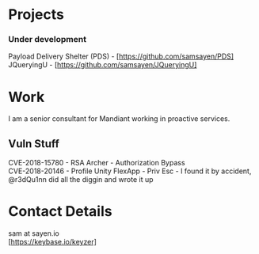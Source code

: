 # Projects   
### Under development   
Payload Delivery Shelter (PDS) - [https://github.com/samsayen/PDS]   
JQueryingU - [https://github.com/samsayen/JQueryingU]

# Work   
I am a senior consultant for Mandiant working in proactive services.   

## Vuln Stuff   
CVE-2018-15780 - RSA Archer - Authorization Bypass   
CVE-2018-20146 - Profile Unity FlexApp - Priv Esc - I found it by accident, @r3dQu1nn did all the diggin and wrote it up   

# Contact Details   
sam at sayen.io   
[https://keybase.io/keyzer]   
